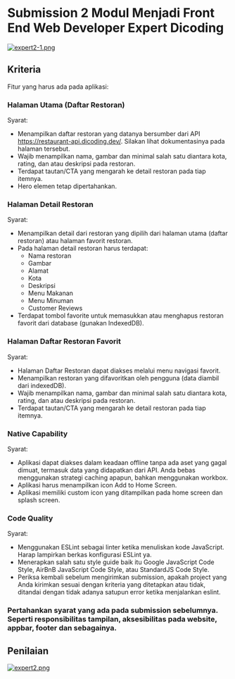 # Submission 2 Modul Menjadi Front End Web Developer Expert Dicoding

[![expert2-1.png](https://i.postimg.cc/ydkgPsZ5/expert-2-1.png)](https://postimg.cc/9RHQX31tS)

## Kriteria
Fitur yang harus ada pada aplikasi:

### Halaman Utama (Daftar Restoran)
Syarat:
- Menampilkan daftar restoran yang datanya bersumber dari API https://restaurant-api.dicoding.dev/. Silakan lihat dokumentasinya pada halaman tersebut.
- Wajib menampilkan nama, gambar dan minimal salah satu diantara kota, rating, dan atau deskripsi pada restoran.
- Terdapat tautan/CTA yang mengarah ke detail restoran pada tiap itemnya.
- Hero elemen tetap dipertahankan.

### Halaman Detail Restoran
Syarat:
- Menampilkan detail dari restoran yang dipilih dari halaman utama (daftar restoran) atau halaman favorit restoran.
- Pada halaman detail restoran harus terdapat:
  - Nama restoran
  - Gambar
  - Alamat
  - Kota 
  - Deskripsi
  - Menu Makanan
  - Menu Minuman
  - Customer Reviews
- Terdapat tombol favorite untuk memasukkan atau menghapus restoran favorit dari database (gunakan IndexedDB).

### Halaman Daftar Restoran Favorit
Syarat:
- Halaman Daftar Restoran dapat diakses melalui menu navigasi favorit.
- Menampilkan restoran yang difavoritkan oleh pengguna (data diambil dari indexedDB).
- Wajib menampilkan nama, gambar dan minimal salah satu diantara kota, rating, dan atau deskripsi pada restoran.
- Terdapat tautan/CTA yang mengarah ke detail restoran pada tiap itemnya.

### Native Capability
Syarat:
- Aplikasi dapat diakses dalam keadaan offline tanpa ada aset yang gagal dimuat, termasuk data yang didapatkan dari API. Anda bebas menggunakan strategi caching apapun, bahkan menggunakan workbox.
- Aplikasi harus menampilkan icon Add to Home Screen.
- Aplikasi memiliki custom icon yang ditampilkan pada home screen dan splash screen.

### Code Quality
Syarat:
- Menggunakan ESLint sebagai linter ketika menuliskan kode JavaScript. Harap lampirkan berkas konfigurasi ESLint ya.
- Menerapkan salah satu style guide baik itu Google JavaScript Code Style, AirBnB JavaScript Code Style, atau StandardJS Code Style.
- Periksa kembali sebelum mengirimkan submission, apakah project yang Anda kirimkan sesuai dengan kriteria yang ditetapkan atau tidak, ditandai dengan tidak adanya satupun error ketika menjalankan eslint.

### Pertahankan syarat yang ada pada submission sebelumnya. Seperti responsibilitas tampilan, aksesibilitas pada website, appbar, footer dan sebagainya.

## Penilaian
[![expert2.png](https://i.postimg.cc/fL52tKvf/expert-2.png)](https://postimg.cc/hzzbNV6X)
